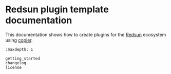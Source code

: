 # Redsun plugin template documentation

This documentation shows how to create plugins for the [Redsun] ecosystem using [copier].

[redsun]: https://redsun-acquisition.github.io/
[copier]: https://copier.readthedocs.io/en/stable/

```{toctree}
:maxdepth: 1

getting_started
changelog
license
```